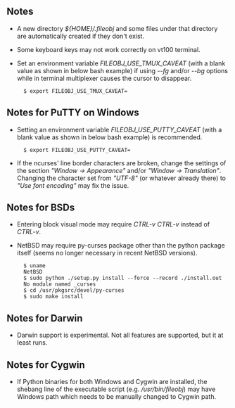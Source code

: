 ## Notes

+ A new directory *${HOME}/.fileobj* and some files under that directory are automatically created if they don't exist.

+ Some keyboard keys may not work correctly on vt100 terminal.

+ Set an environment variable *FILEOBJ_USE_TMUX_CAVEAT* (with a blank value as shown in below bash example) if using *--fg* and/or *--bg* options while in terminal multiplexer causes the cursor to disappear.

        $ export FILEOBJ_USE_TMUX_CAVEAT=

## Notes for PuTTY on Windows

+ Setting an environment variable *FILEOBJ_USE_PUTTY_CAVEAT* (with a blank value as shown in below bash example) is recommended.

        $ export FILEOBJ_USE_PUTTY_CAVEAT=

+ If the ncurses' line border characters are broken, change the settings of the section *"Window -> Appearance"* and/or *"Window -> Translation"*. Changing the character set from *"UTF-8"* (or whatever already there) to *"Use font encoding"* may fix the issue.

## Notes for BSDs

+ Entering block visual mode may require *CTRL-v CTRL-v* instead of *CTRL-v*.

+ NetBSD may require py-curses package other than the python package itself (seems no longer necessary in recent NetBSD versions).

        $ uname
        NetBSD
        $ sudo python ./setup.py install --force --record ./install.out
        No module named _curses
        $ cd /usr/pkgsrc/devel/py-curses
        $ sudo make install

## Notes for Darwin

+ Darwin support is experimental. Not all features are supported, but it at least runs.

## Notes for Cygwin

+ If Python binaries for both Windows and Cygwin are installed, the shebang line of the executable script (e.g. */usr/bin/fileobj*) may have Windows path which needs to be manually changed to Cygwin path.
